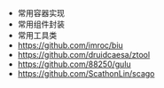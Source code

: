 * 常用容器实现
* 常用组件封装
* 常用工具类
* https://github.com/imroc/biu
* https://github.com/druidcaesa/ztool
* https://github.com/88250/gulu
* https://github.com/ScathonLin/scago